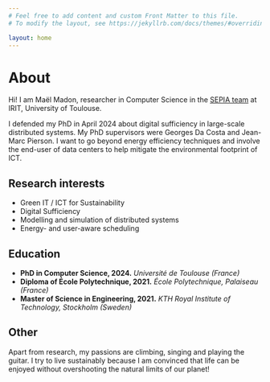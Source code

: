 ```yaml
---
# Feel free to add content and custom Front Matter to this file.
# To modify the layout, see https://jekyllrb.com/docs/themes/#overriding-theme-defaults

layout: home
---
```



# About

Hi! I am Maël Madon, researcher in Computer Science in the [SEPIA team](https://www.irit.fr/departement/architecture-systemes-reseaux/equipe-sepia/) at IRIT, University of Toulouse.

I defended my PhD in April 2024 about digital sufficiency in large-scale distributed systems.
My PhD supervisors were Georges Da Costa and Jean-Marc Pierson.
I want to go beyond energy efficiency techniques and involve the end-user of data centers to help mitigate the environmental footprint of ICT.


## Research interests

- Green IT / ICT for Sustainability
- Digital Sufficiency
- Modelling and simulation of distributed systems
- Energy- and user-aware scheduling

## Education
- **PhD in Computer Science, 2024.** 
*Université de Toulouse (France)*
- **Diploma of École Polytechnique, 2021.**
*École Polytechnique, Palaiseau (France)*
- **Master of Science in Engineering, 2021.**
*KTH Royal Institute of Technology, Stockholm (Sweden)*


## Other

Apart from research, my passions are climbing, singing and playing the guitar.
I try to live sustainably because I am convinced that life can be enjoyed without overshooting the natural limits of our planet! 